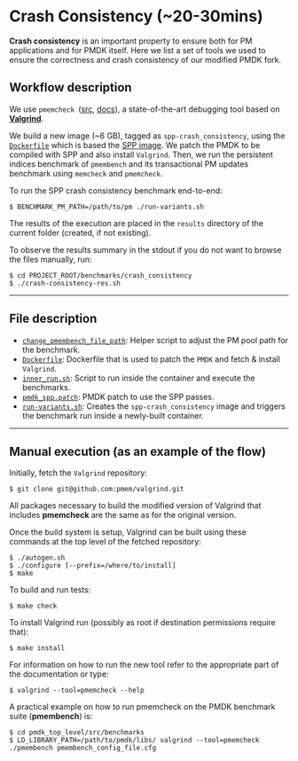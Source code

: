 # Crash Consistency (~20-30mins)

**Crash consistency** is an important property to ensure both for PM applications and for PMDK itself.
Here we list a set of tools we used to ensure the correctness and crash consistency of our modified PMDK fork.

## Workflow description

We use `pmemcheck `([src](https://github.com/pmem/valgrind), [docs](https://www.intel.com/content/www/us/en/developer/articles/technical/discover-persistent-memory-programming-errors-with-pmemcheck.html)), a state-of-the-art debugging tool based on [**Valgrind**](https://valgrind.org/).

We build a new image (~6 GB), tagged as `spp-crash_consistency`, using the [`Dockerfile`](./Dockerfile) which is based the [SPP image](../../utils/docker/packaged_environments/). We patch the PMDK to be compiled with SPP and also install `Valgrind`.
Then, we run the persistent indices benchmark of `pmembench` and its transactional PM updates benchmark using `memcheck` and `pmemcheck`.

To run the SPP crash consistency benchmark end-to-end:
```
$ BENCHMARK_PM_PATH=/path/to/pm ./run-variants.sh
```

The results of the execution are placed in the `results` directory of the current folder (created, if not existing).

To observe the results summary in the stdout if you do not want to browse the files manually, run:
```
$ cd PROJECT_ROOT/benchmarks/crash_consistency
$ ./crash-consistency-res.sh
```

---

## File description

- [`change_pmembench_file_path`](./change_pmembench_file_path.sh): Helper script to adjust the PM pool path for the benchmark.
- [`Dockerfile`](./Dockerfile): Dockerfile that is used to patch the `PMDK` and fetch & install `Valgrind`.
- [`inner_run.sh`](./inner_run.sh): Script to run inside the container and execute the benchmarks.
- [`pmdk_spp.patch`](./pmdk_spp.patch): PMDK patch to use the SPP passes.
- [`run-variants.sh`](./run-variants.sh): Creates the `spp-crash_consistency` image and triggers the benchmark run inside a newly-built container.

---

## Manual execution (as an example of the flow)

Initially, fetch the `Valgrind` repository:
```
$ git clone git@github.com:pmem/valgrind.git
```
All packages necessary to build the modified version of Valgrind that includes **pmemcheck** are the same as for the original version.

Once the build system is setup, Valgrind can be built using these commands at the top level of the fetched repository:
```
$ ./autogen.sh
$ ./configure [--prefix=/where/to/install]
$ make
```
To build and run tests:
```
$ make check
```
To install Valgrind run (possibly as root if destination permissions require that):
```
$ make install
```
For information on how to run the new tool refer to the appropriate part of the documentation or type:
```
$ valgrind --tool=pmemcheck --help
```
A practical example on how to run pmemcheck on the PMDK benchmark suite (**pmembench**) is:
```
$ cd pmdk_top_level/src/benchmarks
$ LD_LIBRARY_PATH=/path/to/pmdk/libs/ valgrind --tool=pmemcheck ./pmembench pmembench_config_file.cfg
```